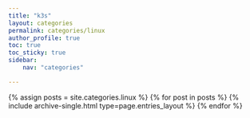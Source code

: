```yaml
---
title: "k3s"
layout: categories
permalink: categories/linux
author_profile: true
toc: true
toc_sticky: true
sidebar:
    nav: "categories"

---
```

{% assign posts = site.categories.linux %}
{% for post in posts %} {% include archive-single.html type=page.entries_layout %} {% endfor %}